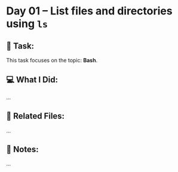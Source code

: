 # Day 01 – List files and directories using `ls`

## 🔧 Task:
This task focuses on the topic: **Bash**.

## 💻 What I Did:
...

## 🔗 Related Files:
...

## 📝 Notes:
...
